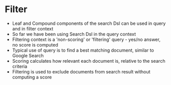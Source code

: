 # Filter #

* Leaf and Compound components of the search Dsl can be used in query and in filter context
* So far we have been using Search Dsl in the query context
* Filtering context is a 'non-scoring' or 'filtering' query - yes/no answer, no score is computed
* Typical use of query is to find a best matching document, similar to Google Search
* Scoring calculates how relevant each document is, relative to the search criteria
* Filtering is used to exclude documents from search result without computing a score